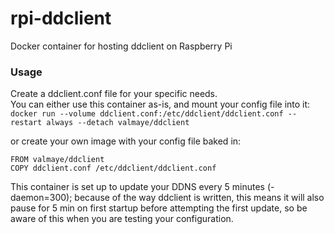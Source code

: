 # rpi-ddclient
Docker container for hosting ddclient on Raspberry Pi

### Usage
Create a ddclient.conf file for your specific needs.  
You can either use this container as-is, and mount your config file into it:  
```docker run --volume ddclient.conf:/etc/ddclient/ddclient.conf --restart always --detach valmaye/ddclient```

or create your own image with your config file baked in:
```
FROM valmaye/ddclient
COPY ddclient.conf /etc/ddclient/ddclient.conf
```

This container is set up to update your DDNS every 5 minutes (-daemon=300); because of the way ddclient is written, this means it will also pause for 5 min on first startup before attempting the first update, so be aware of this when you are testing your configuration.

